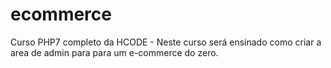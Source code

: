 # ecommerce
Curso PHP7 completo da HCODE - 
Neste curso será ensinado como criar a area de admin para para um e-commerce
do zero.
